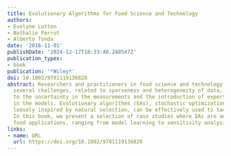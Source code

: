 ```yaml
---
title: Evolutionary Algorithms for Food Science and Technology
authors:
- Evelyne Lutton
- Nathalie Perrot
- Alberto Tonda
date: '2016-11-01'
publishDate: '2024-12-17T18:33:40.248547Z'
publication_types:
- book
publication: '*Wiley*'
doi: 10.1002/9781119136828
abstract: Researchers and practitioners in food science and technology routinely face
  several challenges, related to sparseness and heterogeneity of data, as well as
  to the uncertainty in the measurements and the introduction of expert knowledge
  in the models. Evolutionary algorithms (EAs), stochastic optimization techniques
  loosely inspired by natural selection, can be effectively used to tackle these issues.
  In this book, we present a selection of case studies where EAs are adopted in real-world
  food applications, ranging from model learning to sensitivity analysis.
links:
- name: URL
  url: https://doi.org/10.1002/9781119136828
---
```

